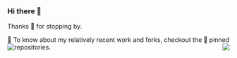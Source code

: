 ### Hi there 👋

Thanks 🙏 for stopping by.

🔭 To know about my relatively recent work and forks, checkout the 📌 pinned repositories.
<img style="float: left;" src="https://github-readme-stats.vercel.app/api?username=arvindcheenu&count_private=true&show_icons=true&include_all_commits=false&hide=stars"/>&emsp;<img style="float: right;" src="https://github-readme-stats.vercel.app/api/top-langs/?username=arvindcheenu&layout=compact"/>
<!--
**arvindcheenu/arvindcheenu** is a ✨ _special_ ✨ repository because its `README.md` (this file) appears on your GitHub profile.

Here are some ideas to get you started:

- 🔭 I’m currently working on ...
- 🌱 I’m currently learning ...
- 👯 I’m looking to collaborate on ...
- 🤔 I’m looking for help with ...
- 💬 Ask me about ...
- 📫 How to reach me: ...
- 😄 Pronouns: ...
- ⚡ Fun fact: ...
-->
